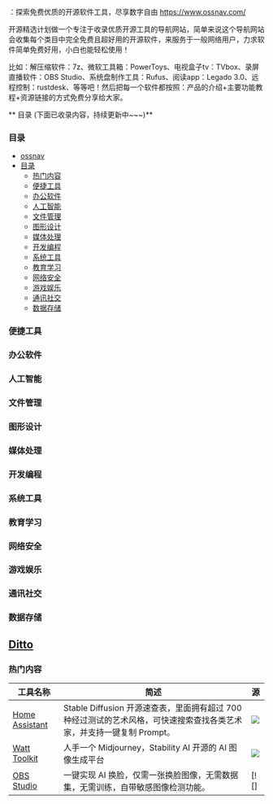：探索免费优质的开源软件工具，尽享数字自由
https://www.ossnav.com/

开源精选计划做一个专注于收录优质开源工具的导航网站，简单来说这个导航网站会收集每个类目中完全免费且超好用的开源软件，来服务于一般网络用户，力求软件简单免费好用，小白也能轻松使用！

比如：解压缩软件：7z、微软工具箱：PowerToys、电视盒子tv：TVbox、录屏直播软件：OBS Studio、系统盘制作工具：Rufus、阅读app：Legado 3.0、远程控制：rustdesk、等等吧！然后把每一个软件都按照：产品的介绍+主要功能教程+资源链接的方式免费分享给大家。

** 目录 (下面已收录内容，持续更新中~~~)**

### 目录

- [ossnav](#ossnav)
- [目录](#目录)
  - [热门内容](#热门内容)
  - [便捷工具](#便捷工具)
  - [办公软件](#办公软件)
  - [人工智能](#人工智能)
  - [文件管理](#文件管理)
  - [图形设计](#图形设计)
  - [媒体处理](#媒体处理)
  - [开发编程](#开发编程)
  - [系统工具](#系统工具)
  - [教育学习](#教育学习)
  - [网络安全](#网络安全)
  - [游戏娱乐](#游戏娱乐)
  - [通讯社交](#通讯社交)
  - [数据存储](#数据存储)

### 便捷工具
### 办公软件
### 人工智能
### 文件管理
### 图形设计
### 媒体处理
### 开发编程
### 系统工具
### 教育学习
### 网络安全
### 游戏娱乐
### 通讯社交
### 数据存储

## [Ditto](https://www.ossnav.com/app/205.html "Heading link")

### 热门内容

工具名称 | 简述 | 源
---- | ----- | -----
[Home Assistant](https://www.ossnav.com/app/245.html) | Stable Diffusion 开源速查表，里面拥有超过 700 种经过测试的艺术风格，可快速搜索查找各类艺术家，并支持一键复制 Prompt。 | [![](https://raw.githubusercontent.com/GitHubDaily/GitHubDaily/master/assets/sina_logo.png)](https://weibo.com/5722964389/N3Qqdubhy)
[Watt Toolkit](https://www.ossnav.com/app/238.html) | 人手一个 Midjourney，Stability AI 开源的 AI 图像生成平台 | [![](https://raw.githubusercontent.com/GitHubDaily/GitHubDaily/master/assets/sina_logo.png)](https://weibo.com/5722964389/N14VOFWKZ)
[OBS Studio](https://www.ossnav.com/app/57.html ) | 一键实现 AI 换脸，仅需一张换脸图像，无需数据集，无需训练，自带敏感图像检测功能。| [![]




